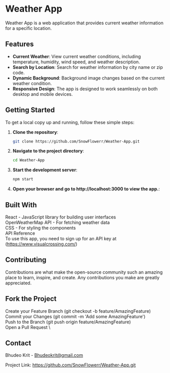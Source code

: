 # Weather App

Weather App is a web application that provides current weather information for a specific location.

## Features

- **Current Weather**: View current weather conditions, including temperature, humidity, wind speed, and weather description.
- **Search by Location**: Search for weather information by city name or zip code.
- **Dynamic Background**: Background image changes based on the current weather condition.
- **Responsive Design**: The app is designed to work seamlessly on both desktop and mobile devices.


## Getting Started

To get a local copy up and running, follow these simple steps:

1. **Clone the repository**:
   ```sh
   git clone https://github.com/SnowFlowerr/Weather-App.git
2. **Navigate to the project directory**:
   ```sh
   cd Weather-App

3. **Start the development server**:
   ```sh
   npm start

4. **Open your browser and go to http://localhost:3000 to view the app.**:


## Built With
React - JavaScript library for building user interfaces \
OpenWeatherMap API - For fetching weather data \
CSS - For styling the components \
API Reference \
To use this app, you need to sign up for an API key at (https://www.visualcrossing.com/)

## Contributing
Contributions are what make the open-source community such an amazing place to learn, inspire, and create. Any contributions you make are greatly appreciated.

## Fork the Project
Create your Feature Branch (git checkout -b feature/AmazingFeature) \
Commit your Changes (git commit -m 'Add some AmazingFeature') \
Push to the Branch (git push origin feature/AmazingFeature) \
Open a Pull Request \

## Contact
Bhudeo Krit - Bhudeokrit@gmail.com

Project Link: https://github.com/SnowFlowerr/Weather-App.git
